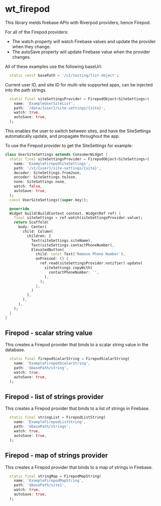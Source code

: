 # wt_firepod

This library melds firebase APIs with Riverpod providers; hence Firepod.

For all of the Firepod providers:
- The watch property will watch Firebase values and update the provider when they change.
- The autoSave property will update Firebase value when the provider changes.

All of these examples use the following baseUrl:
```dart
  static const basePath = '/v1/testing/list-object';
```

Current user ID, and site ID for multi-site supported apps, can be injected into the path strings.
```dart
  static final siteSettingsProvider = FirepodObject<SiteSettings>(
    name: 'ExampleUserSiteList',
    path: '/data/{user}/site-settings/{site}',
    watch: true,
    autoSave: true,
  );
```

This enables the user to switch between sites, and have the SiteSettings automatically update, 
and propagate throughout the app.

To use the Firepod provider to get the SiteSettings for example:
```dart
class UserSiteSettings extends ConsumerWidget {
  static final siteSettingsProvider = FirepodObject<SiteSettings>(
    name: 'ExampleFirepodSiteSettings',
    path: '/v1/{user}/site-settings/{site}',
    decoder: SiteSettings.fromJson,
    encoder: SiteSettings.toJson,
    none: SiteSettings.none,
    watch: false,
    autoSave: true,
  );
  const UserSiteSettings({super.key});

  @override
  Widget build(BuildContext context, WidgetRef ref) {
    final siteSettings = ref.watch(siteSettingsProvider.value);
    return Scaffold(
      body: Center(
        child: Column(
          children: [
            Text(siteSettings.siteName),
            Text(siteSettings.contactPhoneNumber),
            ElevatedButton(
              child: const Text('Remove Phone Number'),
              onPressed: () {
                ref.read(siteSettingsProvider.notifier).update(
                  siteSettings.copyWith(
                    contactPhoneNumber: '',
                  ),
                );
              },
            )
          ],
        ),
      ),
    );
  }
}

```

## Firepod - scalar string value

This creates a Firepod provider that binds to a scalar string value in the database.

```dart
  static final firepodScalarString = FirepodScalarString(
    name: 'ExampleFirepodScalarString',
    path: '$basePath/string',
    watch: true,
    autoSave: true,
  );
```

## Firepod - list of strings provider

This creates a Firepod provider that binds to a list of strings in Firebase.

```dart
  static final stringList = FirepodListString(
    name: 'ExampleFirepodListString',
    path: '$basePath/strings',
    watch: true,
    autoSave: true,
  );
```

## Firepod - map of strings provider

This creates a Firepod provider that binds to a map of strings in Firebase.

```dart
  static final stringMap = FirepodMapString(
    name: 'ExampleFirepodMapString',
    path: '$basePath/site1',
    watch: true,
    autoSave: true,
  );
```